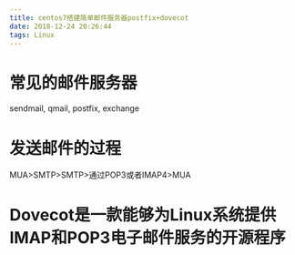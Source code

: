 ```yaml
---
title: centos7搭建简单邮件服务器postfix+dovecot
date: 2018-12-24 20:26:44
tags: Linux
---
```

# 常见的邮件服务器
sendmail, qmail, postfix, exchange

# 发送邮件的过程
MUA>SMTP>SMTP>通过POP3或者IMAP4>MUA

# Dovecot是一款能够为Linux系统提供IMAP和POP3电子邮件服务的开源程序
